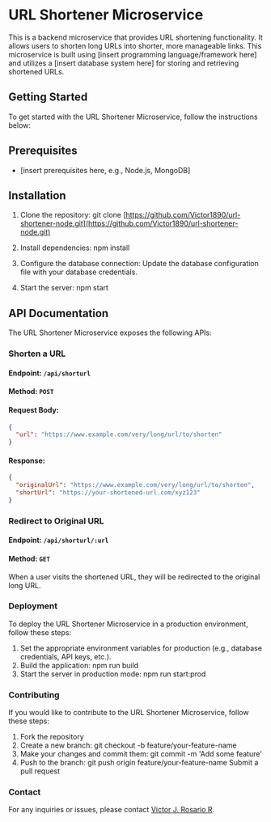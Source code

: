 # URL Shortener Microservice

This is a backend microservice that provides URL shortening functionality. It allows users to shorten long URLs into shorter, more manageable links. This microservice is built using [insert programming language/framework here] and utilizes a [insert database system here] for storing and retrieving shortened URLs.

## Getting Started

To get started with the URL Shortener Microservice, follow the instructions below:

## Prerequisites

* [insert prerequisites here, e.g., Node.js, MongoDB]

## Installation

1. Clone the repository: git clone [https://github.com/Victor1890/url-shortener-node.git](https://github.com/Victor1890/url-shortener-node.git)

2. Install dependencies: npm install

3. Configure the database connection: Update the database configuration file with your database credentials.

4. Start the server: npm start

## API Documentation

The URL Shortener Microservice exposes the following APIs:

### Shorten a URL

#### Endpoint: `/api/shorturl`

#### Method: `POST`

#### Request Body:

```json
{
  "url": "https://www.example.com/very/long/url/to/shorten"
}
```

#### Response:

```json
{
  "originalUrl": "https://www.example.com/very/long/url/to/shorten",
  "shortUrl": "https://your-shortened-url.com/xyz123"
}
```

### Redirect to Original URL

#### Endpoint: `/api/shorturl/:url`

#### Method: `GET`

When a user visits the shortened URL, they will be redirected to the original long URL.

### Deployment

To deploy the URL Shortener Microservice in a production environment, follow these steps:

1. Set the appropriate environment variables for production (e.g., database credentials, API keys, etc.).
2. Build the application: npm run build
3. Start the server in production mode: npm run start:prod

### Contributing

If you would like to contribute to the URL Shortener Microservice, follow these steps:

1. Fork the repository
2. Create a new branch: git checkout -b feature/your-feature-name
3. Make your changes and commit them: git commit -m 'Add some feature'
4. Push to the branch: git push origin feature/your-feature-name
Submit a pull request

### Contact

For any inquiries or issues, please contact [Victor J. Rosario R](mailto:victorrosariodeveloper@gmail.com).

